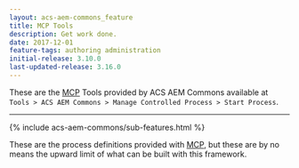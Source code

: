 ```yaml
---
layout: acs-aem-commons_feature
title: MCP Tools
description: Get work done.
date: 2017-12-01
feature-tags: authoring administration
initial-release: 3.10.0
last-updated-release: 3.16.0
---
```


These are the [MCP](/acs-aem-commons/features/mcp/index.html) Tools provided by ACS AEM Commons available at `Tools > ACS AEM Commons > Manage Controlled Process > Start Process`.

----

{% include acs-aem-commons/sub-features.html %}


These are the process definitions provided with [MCP](/acs-aem-commons/features/mcp/index.html), but these are by no means the upward limit of what can be built with this framework.
